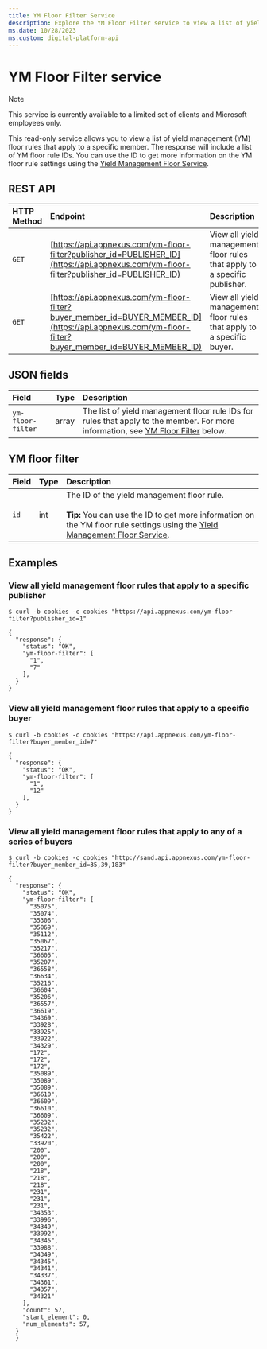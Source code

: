 ```yaml
---
title: YM Floor Filter Service
description: Explore the YM Floor Filter service to view a list of yield management (YM) floor rules that apply to a specific member.
ms.date: 10/28/2023
ms.custom: digital-platform-api
---
```


# YM Floor Filter service

> [!NOTE]
> This service is currently available to a limited set of clients and Microsoft employees only.

This read-only service allows you to view a list of yield management (YM) floor rules that apply to a specific member. The response will
include a list of YM floor rule IDs. You can use the ID to get more information on the YM floor rule settings using the [Yield Management Floor Service](yield-management-floor-service.md).

## REST API

| HTTP Method | Endpoint | Description |
|:---|:---|:---|
| `GET` | [https://api.appnexus.com/ym-floor-filter?publisher_id=PUBLISHER_ID](https://api.appnexus.com/ym-floor-filter?publisher_id=PUBLISHER_ID) | View all yield management floor rules that apply to a specific publisher. |
| `GET` | [https://api.appnexus.com/ym-floor-filter?buyer_member_id=BUYER_MEMBER_ID](https://api.appnexus.com/ym-floor-filter?buyer_member_id=BUYER_MEMBER_ID) | View all yield management floor rules that apply to a specific buyer. |

## JSON fields

| Field | Type | Description |
|:---|:---|:---|
| `ym-floor-filter` | array | The list of yield management floor rule IDs for rules that apply to the member. For more information, see [YM Floor Filter](#ym-floor-filter) below. |

## YM floor filter

| Field | Type | Description |
|:---|:---|:---|
| `id` | int | The ID of the yield management floor rule.<br><br>**Tip:** You can use the ID to get more information on the YM floor rule settings using the [Yield Management Floor Service](yield-management-floor-service.md). |

## Examples

### View all yield management floor rules that apply to a specific publisher

```
$ curl -b cookies -c cookies "https://api.appnexus.com/ym-floor-filter?publisher_id=1"
  
{
  "response": {
    "status": "OK",
    "ym-floor-filter": [
      "1",
      "7"
    ],
  }
}
```

### View all yield management floor rules that apply to a specific buyer

```
$ curl -b cookies -c cookies "https://api.appnexus.com/ym-floor-filter?buyer_member_id=7"
  
{
  "response": {
    "status": "OK",
    "ym-floor-filter": [
      "1",
      "12"
    ],
  }
}
```

### View all yield management floor rules that apply to any of a series of buyers

```
$ curl -b cookies -c cookies "http://sand.api.appnexus.com/ym-floor-filter?buyer_member_id=35,39,183"
  
{
  "response": {
    "status": "OK",
    "ym-floor-filter": [
      "35075",
      "35074",
      "35306",
      "35069",
      "35112",
      "35067",
      "35217",
      "36605",
      "35207",
      "36558",
      "36634",
      "35216",
      "36604",
      "35206",
      "36557",
      "36619",
      "34369",
      "33928",
      "33925",
      "33922",
      "34329",
      "172",
      "172",
      "172",
      "35089",
      "35089",
      "35089",
      "36610",
      "36609",
      "36610",
      "36609",
      "35232",
      "35232",
      "35422",
      "33920",
      "200",
      "200",
      "200",
      "218",
      "218",
      "218",
      "231",
      "231",
      "231",
      "34353",
      "33996",
      "34349",
      "33992",
      "34345",
      "33988",
      "34349",
      "34345",
      "34341",
      "34337",
      "34361",
      "34357",
      "34321"
    ],
    "count": 57,
    "start_element": 0,
    "num_elements": 57,
  }
  }
```
